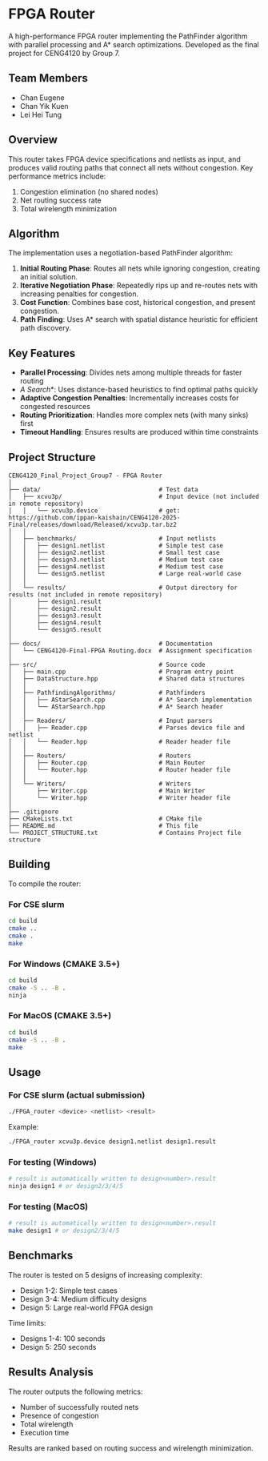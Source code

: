# FPGA Router

A high-performance FPGA router implementing the PathFinder algorithm with parallel processing and A* search optimizations. Developed as the final project for CENG4120 by Group 7.

## Team Members
- Chan Eugene
- Chan Yik Kuen 
- Lei Hei Tung

## Overview

This router takes FPGA device specifications and netlists as input, and produces valid routing paths that connect all nets without congestion. Key performance metrics include:
1. Congestion elimination (no shared nodes)
2. Net routing success rate
3. Total wirelength minimization

## Algorithm

The implementation uses a negotiation-based PathFinder algorithm:

1. **Initial Routing Phase**: Routes all nets while ignoring congestion, creating an initial solution.
2. **Iterative Negotiation Phase**: Repeatedly rips up and re-routes nets with increasing penalties for congestion.
3. **Cost Function**: Combines base cost, historical congestion, and present congestion.
4. **Path Finding**: Uses A* search with spatial distance heuristic for efficient path discovery.

## Key Features

- **Parallel Processing**: Divides nets among multiple threads for faster routing
- **A* Search**: Uses distance-based heuristics to find optimal paths quickly
- **Adaptive Congestion Penalties**: Incrementally increases costs for congested resources
- **Routing Prioritization**: Handles more complex nets (with many sinks) first
- **Timeout Handling**: Ensures results are produced within time constraints

## Project Structure

```
CENG4120_Final_Project_Group7 - FPGA Router
│
├── data/                                 # Test data
│   ├── xcvu3p/                           # Input device (not included in remote repository)
│   │   └── xcvu3p.device                 # get: https://github.com/ippan-kaishain/CENG4120-2025-Final/releases/download/Released/xcvu3p.tar.bz2
│   │                                     
│   ├── benchmarks/                       # Input netlists
│   │   ├── design1.netlist               # Simple test case
│   │   ├── design2.netlist               # Small test case
│   │   ├── design3.netlist               # Medium test case
│   │   ├── design4.netlist               # Medium test case
│   │   └── design5.netlist               # Large real-world case
│   │
│   └── results/                          # Output directory for results (not included in remote repository)
│       ├── design1.result                
│       ├── design2.result
│       ├── design3.result
│       ├── design4.result
│       └── design5.result
│
├── docs/                                 # Documentation
│   └── CENG4120-Final-FPGA Routing.docx  # Assignment specification
│
├── src/                                  # Source code
│   ├── main.cpp                          # Program entry point
│   ├── DataStructure.hpp                 # Shared data structures
│   │
│   ├── PathfindingAlgorithms/            # Pathfinders
│   │   ├── AStarSearch.cpp               # A* Search implementation
│   │   └── AStarSearch.hpp               # A* Search header
│   │
│   ├── Readers/                          # Input parsers
│   │   ├── Reader.cpp                    # Parses device file and netlist
│   │   └── Reader.hpp                    # Reader header file
│   │
│   ├── Routers/                          # Routers
│   │   ├── Router.cpp                    # Main Router
│   │   └── Router.hpp                    # Router header file
│   │
│   └── Writers/                          # Writers
│       ├── Writer.cpp                    # Main Writer
│       └── Writer.hpp                    # Writer header file
│
├── .gitignore
├── CMakeLists.txt                        # CMake file
├── README.md                             # This file
└── PROJECT_STRUCTURE.txt                 # Contains Project file structure
```

## Building

To compile the router:

### For CSE slurm
```bash
cd build
cmake ..
cmake .
make
```

### For Windows (CMAKE 3.5+)
```bash
cd build
cmake -S .. -B .
ninja
```

### For MacOS (CMAKE 3.5+)
```bash
cd build
cmake -S .. -B .
make
```

## Usage

### For CSE slurm (actual submission)

```bash
./FPGA_router <device> <netlist> <result>
```

Example:
```bash
./FPGA_router xcvu3p.device design1.netlist design1.result
```

### For testing (Windows)

```bash
# result is automatically written to design<number>.result
ninja design1 # or design2/3/4/5
```

### For testing (MacOS)

```bash
# result is automatically written to design<number>.result
make design1 # or design2/3/4/5
```

## Benchmarks

The router is tested on 5 designs of increasing complexity:
- Design 1-2: Simple test cases
- Design 3-4: Medium difficulty designs
- Design 5: Large real-world FPGA design

Time limits:
- Designs 1-4: 100 seconds
- Design 5: 250 seconds

## Results Analysis

The router outputs the following metrics:
- Number of successfully routed nets
- Presence of congestion
- Total wirelength
- Execution time

Results are ranked based on routing success and wirelength minimization.
